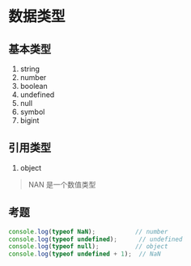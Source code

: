 # 数据类型

## 基本类型
1. string
2. number
3. boolean
4. undefined
5. null
6. symbol
7. bigint

## 引用类型
1. object

> NAN 是一个数值类型

## 考题
```js
console.log(typeof NaN);           // number
console.log(typeof undefined);      // undefined
console.log(typeof null);          // object
console.log(typeof undefined + 1);  // NaN
```
